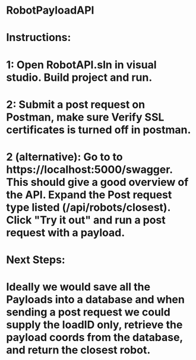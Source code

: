 # RobotPayloadAPI

# Instructions:
# 1: Open RobotAPI.sln in visual studio. Build project and run.
# 2: Submit a post request on Postman, make sure Verify SSL certificates is turned off in postman. 
# 2 (alternative): Go to to https://localhost:5000/swagger. This should give a good overview of the API. Expand the Post request type listed (/api/robots/closest). Click "Try it out" and run a post request with a payload.

# Next Steps:
# Ideally we would save all the Payloads into a database and when sending a post request we could supply the loadID only, retrieve the payload coords from the database, and return the closest robot.
